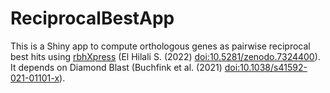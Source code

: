 # ReciprocalBestApp
This is a Shiny app to compute orthologous genes as pairwise reciprocal best hits using [rbhXpress](https://github.com/SamiLhll/rbhXpress) (El Hilali S. (2022) <doi:10.5281/zenodo.7324400>).   
It depends on Diamond Blast (Buchfink et al. (2021) <doi:10.1038/s41592-021-01101-x>).
